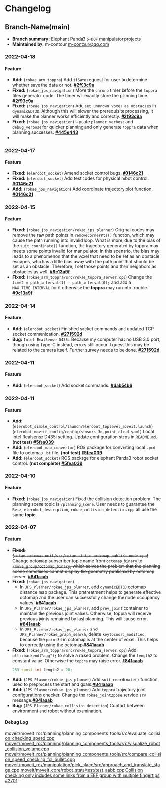 # Changelog

## Branch-Name(main)
- **Branch summary:** Elephant Panda3 `6-DOF` manipulator projects
- **Maintained by:** m-contour <m-contour@qq.com>

### 2022-04-18 
#### Feature
- **Add:** (`rokae_arm_toppra`) Add `ifSave` request for user to determine whether save the data or not. **[#2f93c9a](https://github.com/Master-sx/eleRobotJPS/commit/2f93c9ab02566cf467a09442ab6ae5d032e414a7)**
- **Fixed:** (`rokae_jps_navigation`) Move the `chrono` timer before the `toppra` files generator code. The timer will exactly store the planning time. **[#2f93c9a](https://github.com/Master-sx/eleRobotJPS/commit/2f93c9ab02566cf467a09442ab6ae5d032e414a7)**
- **Fixed:** (`rokae_jps_navigation`)  Add `set unknown voxel as obstacles` in `dynamicEDT3D`. Although this will slower the prerequisite processing, it will make the planner works efficiently and correctly. **[#2f93c9a](https://github.com/Master-sx/eleRobotJPS/commit/2f93c9ab02566cf467a09442ab6ae5d032e414a7)**
- **Fixed:** (`rokae_jps_navigation`) Update `planner_verbose` and `debug_verbose` for quicker planning and only generate `toppra` data when planning successes. **[#445e443](https://github.com/Master-sx/eleRobotJPS/commit/445e443b6fdc04a86a5e26d31c20abb3a8bcbead)**
- 
### 2022-04-17
#### Feature
- **Fixed:** (`elerobot_socket`) Amend socket control bugs. **[#0146c21](https://github.com/Master-sx/eleRobotJPS/commit/0146c2173a9b9335f56e137825c79f01a5c3fb9d)**
- **Fixed:** (`elerobot_socket`) Add test codes for physical robot control. **[#0146c21](https://github.com/Master-sx/eleRobotJPS/commit/0146c2173a9b9335f56e137825c79f01a5c3fb9d)**
- **Add:** (`rokae_jps_navigation`) Add coordinate trajectory plot function. **[#0146c21](https://github.com/Master-sx/eleRobotJPS/commit/0146c2173a9b9335f56e137825c79f01a5c3fb9d)**

### 2022-04-15 
#### Feature
- **Fixed:** (`rokae_jps_navigation/rokae_jps_planner`) Original codes may remove the raw path points in `removeCornerPts()` function, which may cause the path running into invalid loop. What is more, due to the bias of the `suit_coordinate()` function, the trajectory generated by toppra may meets some points invalid for manipulator. In this scenario, the bias may leads to a phenomenon that the voxel that need to be set as an obstacle escapes, who has a little bias away with the path point that should be set as an obstacle. Therefore, I set those points and their neighbors as obstacles as well. **[#9c13a9f](https://github.com/Master-sx/eleRobotJPS/commit/9c13a9f2d7e76f8cf908e5cf2c0553cb2030f782)**
- **Fixed:** (`rokae_arm_toppra/src/rokae_toppra_server.cpp`) Change the `time2 = path_interval(1) - path_interval(0);` and add a `MAX_TIME_INTERVAL` for it otherwise the **toppra** may run into trouble. **[#9c13a9f](https://github.com/Master-sx/eleRobotJPS/commit/9c13a9f2d7e76f8cf908e5cf2c0553cb2030f782)**

### 2022-04-14 
#### Feature
- **Add:** (`elerobot_socket`) Finished socket commands and updated TCP socket communication. **[#271592d](https://github.com/Master-sx/eleRobotJPS/commit/271592de40cdd5578bee93523d1f615f6fb69a1e)**
- **Bug:** `Intel RealSense D435i` Because my computer has no USB 3.0 port, though using Type-C instead, errors still occur. I guess this may be related to the camera itself. Further survey needs to be done. **[#271592d](https://github.com/Master-sx/eleRobotJPS/commit/271592de40cdd5578bee93523d1f615f6fb69a1e)**


### 2022-04-11 
#### Feature
- **Add:** (`elerobot_socket`) Add socket commands. **[#dab54b6](https://github.com/Master-sx/eleRobotJPS/commit/dab54b6501a6a05910517343d2ae22ba320fbc00)**
 
### 2022-04-11 
#### Feature
- **Add:** (`elerobot_simple_control/launch/elerobot_toplevel_moveit.launch`) (`elerobot_moveit_config/config/sensors_3d_point_cloud.yaml`) Local Intel Realsense D435i setting. Update configuration steps in `README.md`. **(not test)** **[#5fea039](https://github.com/Master-sx/eleRobotJPS/commit/5fea03935fd0ed8de0ddb22ea4f48c32a1eb1c32)**
- **Add:** (`elerobot_map_convertor`) ROS package for converting local `.pcd` file to octomap `.bt` file. **(not test)** **[#5fea039](https://github.com/Master-sx/eleRobotJPS/commit/5fea03935fd0ed8de0ddb22ea4f48c32a1eb1c32)**
- **Add:** (`elerobot_socket`) ROS package for elephant Panda3 robot socket control. **(not complete)** **[#5fea039](https://github.com/Master-sx/eleRobotJPS/commit/5fea03935fd0ed8de0ddb22ea4f48c32a1eb1c32)**

### 2022-04-10 
#### Feature
- **Fixed:** (`rokae_jps_navigation`) Fixed the collision detection problem. The planning scene topic is `/planning_scene`. User needs to guarantee the `Rviz`, `elerobot_description`, `rokae_collision_detection.cpp` all use the same **topic**.

### 2022-04-07 
#### Feature
- ~~**Fixed:** (`rokae_octomap_unit/src/rokae_static_octomap_publish_node.cpp`) Change octomap subscriber topic name from `octomap_binary` to `/move_group/octomap_binary`, which solves the problem that the planning scene sometimes cannot display the geometry published by octomap server. **[#841aaab](https://github.com/Master-sx/eleRobotJPS/commit/841aaabc6ad1139cd57a78d33c748139be285d88)**~~
- **Fixed:** (`rokae_jps_navigation`) 
  - In `JPS_Planner/rokae_jps_planner`, add `dynamicEDT3D` octomap distance map package. This pretreatment helps to generate effective octomap and the user can successfully change the node occupancy values. **[#841aaab](https://github.com/Master-sx/eleRobotJPS/commit/841aaabc6ad1139cd57a78d33c748139be285d88)**
  - In `JPS_Planner/rokae_jps_planner`, add `prev_joint` container to maintain the previous joint values. Otherwise, toppra will receive previous joints remained by last planning. This will cause error. **[#841aaab](https://github.com/Master-sx/eleRobotJPS/commit/841aaabc6ad1139cd57a78d33c748139be285d88)**
  - In `JPS_Planner/rokae_jps_planner` and `JPS_Planner/rokae_graph_search`, delete `keytocoord_modified`, because the `point3d` in octomap is at the center of voxel. This helps to correctly using the octomap.**[#841aaab](https://github.com/Master-sx/eleRobotJPS/commit/841aaabc6ad1139cd57a78d33c748139be285d88)**
- **Fixed:** (`rokae_arm_toppra/src/rokae_toppra_server.cpp`) Add `plt::backend("agg");` to solve a raised problem. Change the `length2` to constant value. Otherwise the `toppra` may raise error. **[#841aaab](https://github.com/Master-sx/eleRobotJPS/commit/841aaabc6ad1139cd57a78d33c748139be285d88)**
  ```c++
  253 const int length2 = 20;
  ```
- **Add:** (`JPS_Planner/rokae_jps_planner`) Add `suit_coordinate()` function, used to preprocess the start and goals.**[#841aaab](https://github.com/Master-sx/eleRobotJPS/commit/841aaabc6ad1139cd57a78d33c748139be285d88)**
- **Add:** (`JPS_Planner/rokae_jps_planner`) Add `toppra` trajectory joint configurations checker. Change the `rokae_joint2pose` service `srv` message.**[#841aaab](https://github.com/Master-sx/eleRobotJPS/commit/841aaabc6ad1139cd57a78d33c748139be285d88)**
- **Bug:** (`JPS_Planner/rokae_collision_detection`) Contact between environment and robot without examination.
#### Debug Log

[moveit/moveit_ros/planning/planning_components_tools/src/evaluate_collision_checking_speed.cpp](https://github.com/ros-planning/moveit/blob/cce0ffe58c3f472fc5bf76b1ec364d29d2fa7252/moveit_ros/planning/planning_components_tools/src/evaluate_collision_checking_speed.cpp)
[moveit/moveit_ros/planning/planning_components_tools/src/visualize_robot_collision_volume.cpp](https://github.com/ros-planning/moveit/blob/3361b2d1b6b2feabc2d3e93c75653f5a00e87fa4/moveit_ros/planning/planning_components_tools/src/visualize_robot_collision_volume.cpp)
[moveit/moveit_ros/planning/planning_components_tools/src/compare_collision_speed_checking_fcl_bullet.cpp](https://github.com/ros-planning/moveit/blob/779b7c8b019f70898d4de3189f9261c9697d9b9f/moveit_ros/planning/planning_components_tools/src/compare_collision_speed_checking_fcl_bullet.cpp#L92)
[moveit/moveit_ros/manipulation/pick_place/src/approach_and_translate_stage.cpp](https://github.com/ros-planning/moveit/blob/cce0ffe58c3f472fc5bf76b1ec364d29d2fa7252/moveit_ros/manipulation/pick_place/src/approach_and_translate_stage.cpp)
[moveit/moveit_core/robot_state/test/test_aabb.cpp](https://github.com/ros-planning/moveit/blob/3361b2d1b6b2feabc2d3e93c75653f5a00e87fa4/moveit_core/robot_state/test/test_aabb.cpp)
[Collision checking only includes some links from a EEF group with multiple fingertips #2701](https://github.com/ros-planning/moveit/issues/2701)